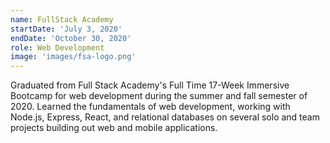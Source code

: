 ```yaml
---
name: FullStack Academy
startDate: 'July 3, 2020'
endDate: 'October 30, 2020'
role: Web Development
image: 'images/fsa-logo.png'
---
```

Graduated from Full Stack Academy's Full Time 17-Week Immersive Bootcamp for web development during the summer and fall semester of 2020. Learned the fundamentals of web development, working with Node.js, Express, React, and relational databases on several solo and team projects building out web and mobile applications. 